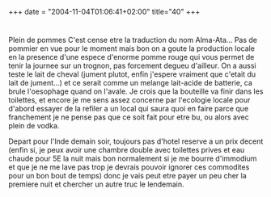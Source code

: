 +++
date = "2004-11-04T01:06:41+02:00"
title="40"
+++
#
Plein de pommes
C'est cense etre la traduction du nom Alma-Ata... Pas de pommier en vue pour le moment mais bon on a goute la production locale en la presence d'une espece d'enorme pomme rouge qui vous permet de tenir la journee sur un trognon, pas forcement degueu d'ailleur. 
On a aussi teste le lait de cheval (jument plutot, enfin j'espere vraiment que c'etait du lait de jument...) et ce serait comme un melange lait-acide de batterie, ca brule l'oesophage quand on l'avale. Je crois que la bouteille va finir dans les toilettes, et encore je me sens assez concerne par l'ecologie locale pour d'abord essayer de la refiler a un local qui saura quoi en faire parce que franchement je ne pense pas que ce soit fait pour etre bu, ou alors avec plein de vodka. 

Depart pour l'Inde demain soir, toujours pas d'hotel reserve a un prix decent (enfin si, je peux avoir une chambre double avec toilettes prives et eau chaude pour 5E la nuit mais bon normalement si je me bourre d'immodium et que je ne me lave pas trop je devrais pouvoir ignorer ces commodites pour un bon bout de temps) donc je vais peut etre payer un peu cher la premiere nuit et chercher un autre truc le lendemain. 


